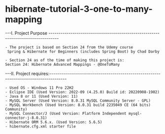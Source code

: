 # hibernate-tutorial-3-one-to-many-mapping

---I. Project Purpose ----------------------------------------------------------------------------------- 
	
	- The project is based on Section 24 from the Udemy course
	 Spring & Hibernate for Beginners (includes Spring Boot) by Chad Darby
	
	- Section 24 as of the time of making this project is:
    Section 24: Hibernate Advanced Mappings - @OneToMany
	
---II. Project requires:---------------------------------------------------------------------------------------
	
	- Used OS - Windows 11 Pro 22H2 
	- Eclipse IDE (Used Version: 2022-09 (4.25.0) Build id: 20220908-1902)
	- Java 8 or 11 (Used Version: 11)
	- MySQL Server (Used Version: 8.0.31 MySQL Community Server - GPL)
	- MySQL Workbench (Used Version: 8.0.31 build 2235049 CE (64 bits) Community)
	- MySQL Connector/J (Used Version: Platform Independent mysql-connector-j-8.0.31)
	- Hibernate ORM 5.6.x. (Used Version: 5.6.5)
	- hibernate.cfg.xml starter file 

	
	
